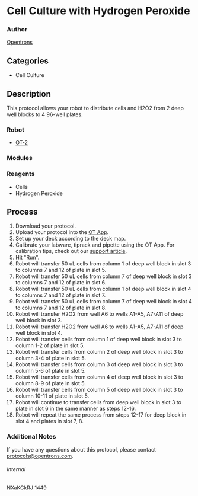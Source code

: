 # Cell Culture with Hydrogen Peroxide

### Author
[Opentrons](http://www.opentrons.com/)

## Categories
* Cell Culture

## Description
This protocol allows your robot to distribute cells and H2O2 from 2 deep well blocks to 4 96-well plates.

### Robot
* [OT-2](https://opentrons.com/ot-2)

### Modules

### Reagents
* Cells
* Hydrogen Peroxide

## Process
1. Download your protocol.
2. Upload your protocol into the [OT App](https://opentrons.com/ot-app).
3. Set up your deck according to the deck map.
4. Calibrate your labware, tiprack and pipette using the OT App. For calibration tips, check out our [support article](https://support.opentrons.com/ot-2/getting-started-software-setup/deck-calibration).
5. Hit "Run".
6. Robot will transfer 50 uL cells from column 1 of deep well block in slot 3 to columns 7 and 12 of plate in slot 5.
7. Robot will transfer 50 uL cells from column 7 of deep well block in slot 3 to columns 7 and 12 of plate in slot 6.
8. Robot will transfer 50 uL cells from column 1 of deep well block in slot 4 to columns 7 and 12 of plate in slot 7.
9. Robot will transfer 50 uL cells from column 7 of deep well block in slot 4 to columns 7 and 12 of plate in slot 8.
10. Robot will transfer H2O2 from well A6 to wells A1-A5, A7-A11 of deep well block in slot 3.
11. Robot will transfer H2O2 from well A6 to wells A1-A5, A7-A11 of deep well block in slot 4.
12. Robot will transfer cells from column 1 of deep well block in slot 3 to column 1-2 of plate in slot 5.
13. Robot will transfer cells from column 2 of deep well block in slot 3 to column 3-4 of plate in slot 5.
14. Robot will transfer cells from column 3 of deep well block in slot 3 to column 5-6 of plate in slot 5.
15. Robot will transfer cells from column 4 of deep well block in slot 3 to column 8-9 of plate in slot 5.
16. Robot will transfer cells from column 5 of deep well block in slot 3 to column 10-11 of plate in slot 5.
17. Robot will continue to transfer cells from deep well block in slot 3 to plate in slot 6 in the same manner as steps 12-16.
18. Robot will repeat the same process from steps 12-17 for deep block in slot 4 and plates in slot 7, 8.


### Additional Notes
If you have any questions about this protocol, please contact protocols@opentrons.com.

###### Internal
NXaKCkRJ
1449
